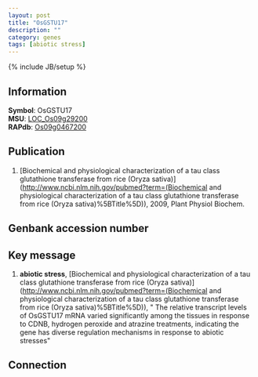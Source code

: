 ```yaml
---
layout: post
title: "OsGSTU17"
description: ""
category: genes
tags: [abiotic stress]
---
```

{% include JB/setup %}

## Information
__Symbol__: OsGSTU17  
__MSU__: [LOC_Os09g29200](http://rice.plantbiology.msu.edu/cgi-bin/ORF_infopage.cgi?orf=LOC_Os09g29200)  
__RAPdb__: [Os09g0467200](http://rapdb.dna.affrc.go.jp/viewer/gbrowse_details/irgsp1?name=Os09g0467200)  

## Publication
1. [Biochemical and physiological characterization of a tau class glutathione transferase from rice (Oryza sativa)](http://www.ncbi.nlm.nih.gov/pubmed?term=(Biochemical and physiological characterization of a tau class glutathione transferase from rice (Oryza sativa)%5BTitle%5D)), 2009, Plant Physiol Biochem.

## Genbank accession number

## Key message
1. __abiotic stress__, [Biochemical and physiological characterization of a tau class glutathione transferase from rice (Oryza sativa)](http://www.ncbi.nlm.nih.gov/pubmed?term=(Biochemical and physiological characterization of a tau class glutathione transferase from rice (Oryza sativa)%5BTitle%5D)), " The relative transcript levels of OsGSTU17 mRNA varied significantly among the tissues in response to CDNB, hydrogen peroxide and atrazine treatments, indicating the gene has diverse regulation mechanisms in response to abiotic stresses"

## Connection


